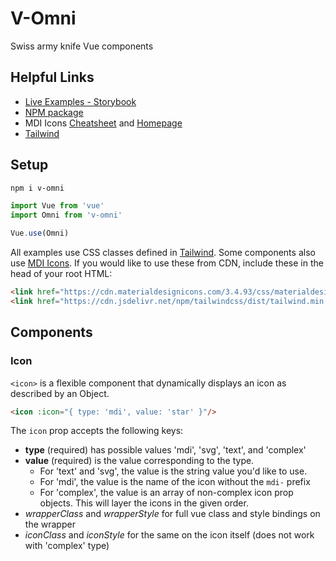 # V-Omni

Swiss army knife Vue components

## Helpful Links
- [Live Examples - Storybook](https://v-omni.netlify.com/)
- [NPM package](https://www.npmjs.com/package/v-omni)
- MDI Icons [Cheatsheet](https://cdn.materialdesignicons.com/3.4.93/) and [Homepage](https://materialdesignicons.com/)
- [Tailwind](https://tailwindcss.com/docs/what-is-tailwind)

## Setup

```sh
npm i v-omni
```

```js
import Vue from 'vue'
import Omni from 'v-omni'

Vue.use(Omni)
```

All examples use CSS classes defined in [Tailwind](https://tailwindcss.com/docs/what-is-tailwind). Some components also use [MDI Icons](https://materialdesignicons.com/). If you would like to use these from CDN, include these in the head of your root HTML:

```html
<link href="https://cdn.materialdesignicons.com/3.4.93/css/materialdesignicons.min.css" rel="stylesheet">
<link href="https://cdn.jsdelivr.net/npm/tailwindcss/dist/tailwind.min.css" rel="stylesheet">
```

## Components

### Icon

`<icon>` is a flexible component that dynamically displays an icon as described by an Object.

```html
<icon :icon="{ type: 'mdi', value: 'star' }"/>
```

The `icon` prop accepts the following keys:
- **type** (required) has possible values 'mdi', 'svg', 'text', and 'complex'
- **value** (required) is the value corresponding to the type.
  - For 'text' and 'svg', the value is the string value you'd like to use.
  - For 'mdi', the value is the name of the icon without the `mdi-` prefix
  - For 'complex', the value is an array of non-complex icon prop objects. This will layer the icons in the given order.
- *wrapperClass* and *wrapperStyle* for full vue class and style bindings on the wrapper 
- *iconClass* and *iconStyle* for the same on the icon itself (does not work with 'complex' type)
